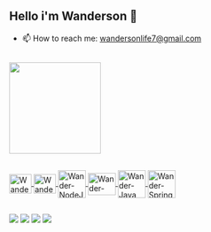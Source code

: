 ## Hello i'm Wanderson 👋


- 📫 How to reach me: wandersonlife7@gmail.com
  ##
<div>
  <a href="https://github.com/wandergale">
<!--   <img height="165em" src="https://github-readme-stats.vercel.app/api?username=wandergale&show_icons=True&theme=github_dark&&include_all_commits=true&count_private=true"> -->
    <img height="165em" src="https://github-readme-stats.vercel.app/api/top-langs/?username=wandergale&layout=compact&theme=github_dark" />
</div>
  
  ##
  
<div>
    <img align="center" alt="Wander-Python" height="35" width="40" src="https://cdn.jsdelivr.net/gh/devicons/devicon/icons/python/python-original.svg" title="PYTHON">
    <img align="center" alt="Wander-JavaScript" height="35" width="40" src="https://cdn.jsdelivr.net/gh/devicons/devicon/icons/javascript/javascript-original.svg" title="JAVASCRIPT">
    <img align="center" alt="Wander-NodeJs" height="50" width="50"  src="https://cdn.jsdelivr.net/gh/devicons/devicon/icons/nodejs/nodejs-plain-wordmark.svg" title="NODEJS"/>
    <img  align="center" alt="Wander-React" height="40" width="50" src="https://cdn.jsdelivr.net/gh/devicons/devicon/icons/react/react-original-wordmark.svg" title="REACT"/>
  <img align="center" alt="Wander-Java" height="50" width="50" src="https://cdn.jsdelivr.net/gh/devicons/devicon/icons/java/java-original-wordmark.svg" title="JAVA" />
    <img align="center" alt="Wander-Spring" height="50" width="50" src="https://cdn.jsdelivr.net/gh/devicons/devicon/icons/spring/spring-original-wordmark.svg" title="SPRING"/>
</div>
  
  
  ##
  
<div>
  <a href="https://www.instagram.com/wanderson.gale/" target="_blank"><img src="https://img.shields.io/badge/Instagram-E4405F?style=for-the-badge&logo=instagram&logoColor=white" target="_blank"></a>
  <a href="https://twitter.com/wandersonGale/" target="_blank"><img src="https://img.shields.io/badge/Twitter-1DA1F2?style=for-the-badge&logo=twitter&logoColor=white"></a>
  <a href="https://www.linkedin.com/in/wanderson-oliveira-077943210/" targe="_blank"><img src="https://img.shields.io/badge/LinkedIn-0077B5?style=for-the-badge&logo=linkedin&logoColor=white" target="_blank"></a>
  <a href="mailto:wandersonlife7@gmail.com" target="_blank"><img src="https://img.shields.io/badge/Gmail-D14836?style=for-the-badge&logo=gmail&logoColor=white" taget="_blank"></a>
 
 <!-- ![Snake animation](https://github.com/wandergale/wandergale/blob/output/github-contribution-grid-snake.svg) -->
  
</div>
